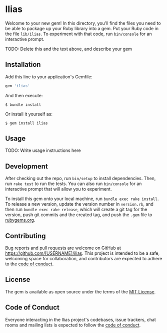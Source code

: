 # Ilias

Welcome to your new gem! In this directory, you'll find the files you need to be able to package up your Ruby library into a gem. Put your Ruby code in the file `lib/ilias`. To experiment with that code, run `bin/console` for an interactive prompt.

TODO: Delete this and the text above, and describe your gem

## Installation

Add this line to your application's Gemfile:

```ruby
gem 'ilias'
```

And then execute:

    $ bundle install

Or install it yourself as:

    $ gem install ilias

## Usage

TODO: Write usage instructions here

## Development

After checking out the repo, run `bin/setup` to install dependencies. Then, run `rake test` to run the tests. You can also run `bin/console` for an interactive prompt that will allow you to experiment.

To install this gem onto your local machine, run `bundle exec rake install`. To release a new version, update the version number in `version.rb`, and then run `bundle exec rake release`, which will create a git tag for the version, push git commits and the created tag, and push the `.gem` file to [rubygems.org](https://rubygems.org).

## Contributing

Bug reports and pull requests are welcome on GitHub at https://github.com/[USERNAME]/ilias. This project is intended to be a safe, welcoming space for collaboration, and contributors are expected to adhere to the [code of conduct](https://github.com/[USERNAME]/ilias/blob/master/CODE_OF_CONDUCT.md).

## License

The gem is available as open source under the terms of the [MIT License](https://opensource.org/licenses/MIT).

## Code of Conduct

Everyone interacting in the Ilias project's codebases, issue trackers, chat rooms and mailing lists is expected to follow the [code of conduct](https://github.com/[USERNAME]/ilias/blob/master/CODE_OF_CONDUCT.md).
